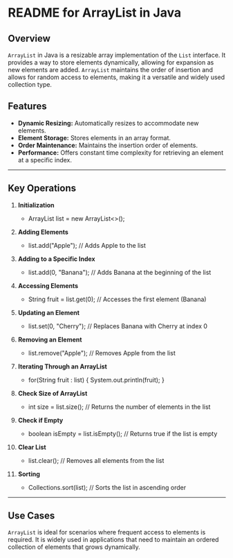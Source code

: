 # README for ArrayList in Java

## Overview

`ArrayList` in Java is a resizable array implementation of the `List` interface. It provides a way to store elements dynamically, allowing for expansion as new elements are added. `ArrayList` maintains the order of insertion and allows for random access to elements, making it a versatile and widely used collection type.

## Features

- **Dynamic Resizing:** Automatically resizes to accommodate new elements.
- **Element Storage:** Stores elements in an array format.
- **Order Maintenance:** Maintains the insertion order of elements.
- **Performance:** Offers constant time complexity for retrieving an element at a specific index.

---

## Key Operations

1. **Initialization**
   - ArrayList<String> list = new ArrayList<>();

2. **Adding Elements**
   - list.add("Apple"); // Adds Apple to the list

3. **Adding to a Specific Index**
   - list.add(0, "Banana"); // Adds Banana at the beginning of the list

4. **Accessing Elements**
   - String fruit = list.get(0); // Accesses the first element (Banana)

5. **Updating an Element**
   - list.set(0, "Cherry"); // Replaces Banana with Cherry at index 0

6. **Removing an Element**
   - list.remove("Apple"); // Removes Apple from the list

7. **Iterating Through an ArrayList**
   - for(String fruit : list) {
       System.out.println(fruit);
     }

8. **Check Size of ArrayList**
   - int size = list.size(); // Returns the number of elements in the list

9. **Check if Empty**
   - boolean isEmpty = list.isEmpty(); // Returns true if the list is empty

10. **Clear List**
    - list.clear(); // Removes all elements from the list

11. **Sorting**
    - Collections.sort(list); // Sorts the list in ascending order

---

## Use Cases

`ArrayList` is ideal for scenarios where frequent access to elements is required. It is widely used in applications that need to maintain an ordered collection of elements that grows dynamically.